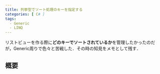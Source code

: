 ```yaml
---
title: 列挙型でソート処理のキーを指定する
categories: [ C# ]
tags:
  - Generic
  - LINQ
---
```


リストビューを作る際に**どのキーでソートされているか**を管理したかったのだが，Generic周りで色々と苦戦した．その時の知見をメモとして残す．


## 概要



## 


## 

